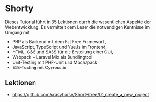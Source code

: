 # Shorty
Dieses Tutorial führt in 35 Lektionen durch die wesentlichen Aspekte der Webentwicklung. Es vermittelt dem Leser die notwendigen Kentnisse im Umgang mit
* PHP als Backend mit dem Fat Free Framework,
* JavaScript, TypeScript und VueJs im Frontend,
* HTML, CSS und SASS für die Erstellung einer GUI,
* Webpack + Laravel Mix als Bundlingtool
* Unit-Testing mit PHP-Unit und Mochapack
* E2E-Testing mit Cypress.io

## Lektionen
* https://github.com/crasyhorse/Shorty/tree/01_create_a_new_project
